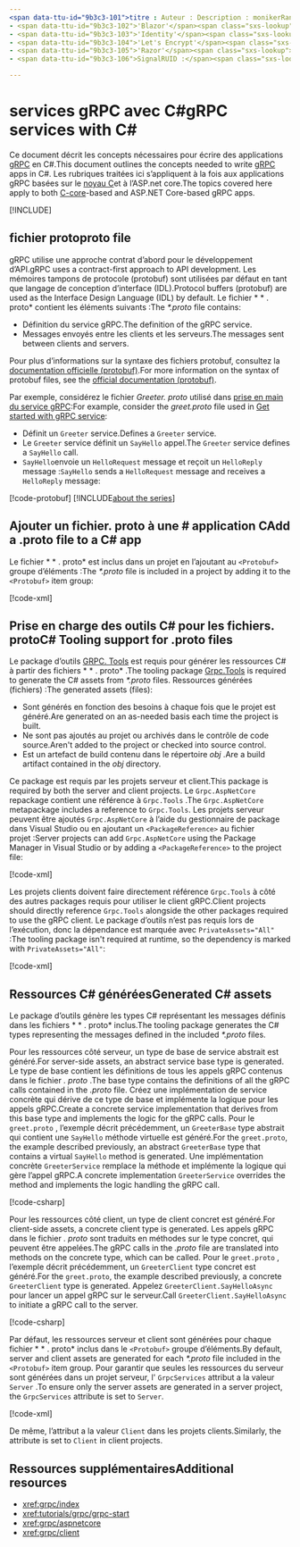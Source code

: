 ```yaml
---
<span data-ttu-id="9b3c3-101">titre : Auteur : Description : monikerRange : ms. Author : ms. Date : No-Loc :</span><span class="sxs-lookup"><span data-stu-id="9b3c3-101">title: author: description: monikerRange: ms.author: ms.date: no-loc:</span></span>
- <span data-ttu-id="9b3c3-102">'Blazor'</span><span class="sxs-lookup"><span data-stu-id="9b3c3-102">'Blazor'</span></span>
- <span data-ttu-id="9b3c3-103">'Identity'</span><span class="sxs-lookup"><span data-stu-id="9b3c3-103">'Identity'</span></span>
- <span data-ttu-id="9b3c3-104">'Let's Encrypt'</span><span class="sxs-lookup"><span data-stu-id="9b3c3-104">'Let's Encrypt'</span></span>
- <span data-ttu-id="9b3c3-105">'Razor'</span><span class="sxs-lookup"><span data-stu-id="9b3c3-105">'Razor'</span></span>
- <span data-ttu-id="9b3c3-106">SignalRUID :</span><span class="sxs-lookup"><span data-stu-id="9b3c3-106">'SignalR' uid:</span></span> 

---
```

# <a name="grpc-services-with-c"></a><span data-ttu-id="9b3c3-107">services gRPC avec C\#</span><span class="sxs-lookup"><span data-stu-id="9b3c3-107">gRPC services with C\#</span></span>

<span data-ttu-id="9b3c3-108">Ce document décrit les concepts nécessaires pour écrire des applications [gRPC](https://grpc.io/docs/guides/) en C#.</span><span class="sxs-lookup"><span data-stu-id="9b3c3-108">This document outlines the concepts needed to write [gRPC](https://grpc.io/docs/guides/) apps in C#.</span></span> <span data-ttu-id="9b3c3-109">Les rubriques traitées ici s’appliquent à la fois aux applications gRPC basées sur le [noyau C](https://grpc.io/blog/grpc-stacks)et à l’ASP.net core.</span><span class="sxs-lookup"><span data-stu-id="9b3c3-109">The topics covered here apply to both [C-core](https://grpc.io/blog/grpc-stacks)-based and ASP.NET Core-based gRPC apps.</span></span>

[!INCLUDE[](~/includes/gRPCazure.md)]

## <a name="proto-file"></a><span data-ttu-id="9b3c3-110">fichier proto</span><span class="sxs-lookup"><span data-stu-id="9b3c3-110">proto file</span></span>

<span data-ttu-id="9b3c3-111">gRPC utilise une approche contrat d’abord pour le développement d’API.</span><span class="sxs-lookup"><span data-stu-id="9b3c3-111">gRPC uses a contract-first approach to API development.</span></span> <span data-ttu-id="9b3c3-112">Les mémoires tampons de protocole (protobuf) sont utilisées par défaut en tant que langage de conception d’interface (IDL).</span><span class="sxs-lookup"><span data-stu-id="9b3c3-112">Protocol buffers (protobuf) are used as the Interface Design Language (IDL) by default.</span></span> <span data-ttu-id="9b3c3-113">Le fichier \* \* . proto\* contient les éléments suivants :</span><span class="sxs-lookup"><span data-stu-id="9b3c3-113">The *\*.proto* file contains:</span></span>

* <span data-ttu-id="9b3c3-114">Définition du service gRPC.</span><span class="sxs-lookup"><span data-stu-id="9b3c3-114">The definition of the gRPC service.</span></span>
* <span data-ttu-id="9b3c3-115">Messages envoyés entre les clients et les serveurs.</span><span class="sxs-lookup"><span data-stu-id="9b3c3-115">The messages sent between clients and servers.</span></span>

<span data-ttu-id="9b3c3-116">Pour plus d’informations sur la syntaxe des fichiers protobuf, consultez la [documentation officielle (protobuf)](https://developers.google.com/protocol-buffers/docs/proto3).</span><span class="sxs-lookup"><span data-stu-id="9b3c3-116">For more information on the syntax of protobuf files, see the [official documentation (protobuf)](https://developers.google.com/protocol-buffers/docs/proto3).</span></span>

<span data-ttu-id="9b3c3-117">Par exemple, considérez le fichier *Greeter. proto* utilisé dans [prise en main du service gRPC](xref:tutorials/grpc/grpc-start):</span><span class="sxs-lookup"><span data-stu-id="9b3c3-117">For example, consider the *greet.proto* file used in [Get started with gRPC service](xref:tutorials/grpc/grpc-start):</span></span>

* <span data-ttu-id="9b3c3-118">Définit un `Greeter` service.</span><span class="sxs-lookup"><span data-stu-id="9b3c3-118">Defines a `Greeter` service.</span></span>
* <span data-ttu-id="9b3c3-119">Le `Greeter` service définit un `SayHello` appel.</span><span class="sxs-lookup"><span data-stu-id="9b3c3-119">The `Greeter` service defines a `SayHello` call.</span></span>
* <span data-ttu-id="9b3c3-120">`SayHello`envoie un `HelloRequest` message et reçoit un `HelloReply` message :</span><span class="sxs-lookup"><span data-stu-id="9b3c3-120">`SayHello` sends a `HelloRequest` message and receives a `HelloReply` message:</span></span>

[!code-protobuf[](~/tutorials/grpc/grpc-start/sample/GrpcGreeter/Protos/greet.proto)]
[!INCLUDE[about the series](~/includes/code-comments-loc.md)]

## <a name="add-a-proto-file-to-a-c-app"></a><span data-ttu-id="9b3c3-121">Ajouter un fichier. proto à une \# application C</span><span class="sxs-lookup"><span data-stu-id="9b3c3-121">Add a .proto file to a C\# app</span></span>

<span data-ttu-id="9b3c3-122">Le fichier \* \* . proto\* est inclus dans un projet en l’ajoutant au `<Protobuf>` groupe d’éléments :</span><span class="sxs-lookup"><span data-stu-id="9b3c3-122">The *\*.proto* file is included in a project by adding it to the `<Protobuf>` item group:</span></span>

[!code-xml[](~/tutorials/grpc/grpc-start/sample/GrpcGreeter/GrpcGreeter.csproj?highlight=2&range=7-9)]

## <a name="c-tooling-support-for-proto-files"></a><span data-ttu-id="9b3c3-123">Prise en charge des outils C# pour les fichiers. proto</span><span class="sxs-lookup"><span data-stu-id="9b3c3-123">C# Tooling support for .proto files</span></span>

<span data-ttu-id="9b3c3-124">Le package d’outils [GRPC. Tools](https://www.nuget.org/packages/Grpc.Tools/) est requis pour générer les ressources C# à partir des fichiers \* \* . proto\* .</span><span class="sxs-lookup"><span data-stu-id="9b3c3-124">The tooling package [Grpc.Tools](https://www.nuget.org/packages/Grpc.Tools/) is required to generate the C# assets from *\*.proto* files.</span></span> <span data-ttu-id="9b3c3-125">Ressources générées (fichiers) :</span><span class="sxs-lookup"><span data-stu-id="9b3c3-125">The generated assets (files):</span></span>

* <span data-ttu-id="9b3c3-126">Sont générés en fonction des besoins à chaque fois que le projet est généré.</span><span class="sxs-lookup"><span data-stu-id="9b3c3-126">Are generated on an as-needed basis each time the project is built.</span></span>
* <span data-ttu-id="9b3c3-127">Ne sont pas ajoutés au projet ou archivés dans le contrôle de code source.</span><span class="sxs-lookup"><span data-stu-id="9b3c3-127">Aren't added to the project or checked into source control.</span></span>
* <span data-ttu-id="9b3c3-128">Est un artefact de build contenu dans le répertoire *obj* .</span><span class="sxs-lookup"><span data-stu-id="9b3c3-128">Are a build artifact contained in the *obj* directory.</span></span>

<span data-ttu-id="9b3c3-129">Ce package est requis par les projets serveur et client.</span><span class="sxs-lookup"><span data-stu-id="9b3c3-129">This package is required by both the server and client projects.</span></span> <span data-ttu-id="9b3c3-130">Le `Grpc.AspNetCore` repackage contient une référence à `Grpc.Tools` .</span><span class="sxs-lookup"><span data-stu-id="9b3c3-130">The `Grpc.AspNetCore` metapackage includes a reference to `Grpc.Tools`.</span></span> <span data-ttu-id="9b3c3-131">Les projets serveur peuvent être ajoutés `Grpc.AspNetCore` à l’aide du gestionnaire de package dans Visual Studio ou en ajoutant un `<PackageReference>` au fichier projet :</span><span class="sxs-lookup"><span data-stu-id="9b3c3-131">Server projects can add `Grpc.AspNetCore` using the Package Manager in Visual Studio or by adding a `<PackageReference>` to the project file:</span></span>

[!code-xml[](~/tutorials/grpc/grpc-start/sample/GrpcGreeter/GrpcGreeter.csproj?highlight=1&range=12)]

<span data-ttu-id="9b3c3-132">Les projets clients doivent faire directement référence `Grpc.Tools` à côté des autres packages requis pour utiliser le client gRPC.</span><span class="sxs-lookup"><span data-stu-id="9b3c3-132">Client projects should directly reference `Grpc.Tools` alongside the other packages required to use the gRPC client.</span></span> <span data-ttu-id="9b3c3-133">Le package d’outils n’est pas requis lors de l’exécution, donc la dépendance est marquée avec `PrivateAssets="All"` :</span><span class="sxs-lookup"><span data-stu-id="9b3c3-133">The tooling package isn't required at runtime, so the dependency is marked with `PrivateAssets="All"`:</span></span>

[!code-xml[](~/tutorials/grpc/grpc-start/sample/GrpcGreeterClient/GrpcGreeterClient.csproj?highlight=3&range=9-11)]

## <a name="generated-c-assets"></a><span data-ttu-id="9b3c3-134">Ressources C# générées</span><span class="sxs-lookup"><span data-stu-id="9b3c3-134">Generated C# assets</span></span>

<span data-ttu-id="9b3c3-135">Le package d’outils génère les types C# représentant les messages définis dans les fichiers \* \* . proto\* inclus.</span><span class="sxs-lookup"><span data-stu-id="9b3c3-135">The tooling package generates the C# types representing the messages defined in the included *\*.proto* files.</span></span>

<span data-ttu-id="9b3c3-136">Pour les ressources côté serveur, un type de base de service abstrait est généré.</span><span class="sxs-lookup"><span data-stu-id="9b3c3-136">For server-side assets, an abstract service base type is generated.</span></span> <span data-ttu-id="9b3c3-137">Le type de base contient les définitions de tous les appels gRPC contenus dans le fichier *. proto* .</span><span class="sxs-lookup"><span data-stu-id="9b3c3-137">The base type contains the definitions of all the gRPC calls contained in the *.proto* file.</span></span> <span data-ttu-id="9b3c3-138">Créez une implémentation de service concrète qui dérive de ce type de base et implémente la logique pour les appels gRPC.</span><span class="sxs-lookup"><span data-stu-id="9b3c3-138">Create a concrete service implementation that derives from this base type and implements the logic for the gRPC calls.</span></span> <span data-ttu-id="9b3c3-139">Pour le `greet.proto` , l’exemple décrit précédemment, un `GreeterBase` type abstrait qui contient une `SayHello` méthode virtuelle est généré.</span><span class="sxs-lookup"><span data-stu-id="9b3c3-139">For the `greet.proto`, the example described previously, an abstract `GreeterBase` type that contains a virtual `SayHello` method is generated.</span></span> <span data-ttu-id="9b3c3-140">Une implémentation concrète `GreeterService` remplace la méthode et implémente la logique qui gère l’appel gRPC.</span><span class="sxs-lookup"><span data-stu-id="9b3c3-140">A concrete implementation `GreeterService` overrides the method and implements the logic handling the gRPC call.</span></span>

[!code-csharp[](~/tutorials/grpc/grpc-start/sample/GrpcGreeter/Services/GreeterService.cs?name=snippet)]

<span data-ttu-id="9b3c3-141">Pour les ressources côté client, un type de client concret est généré.</span><span class="sxs-lookup"><span data-stu-id="9b3c3-141">For client-side assets, a concrete client type is generated.</span></span> <span data-ttu-id="9b3c3-142">Les appels gRPC dans le fichier *. proto* sont traduits en méthodes sur le type concret, qui peuvent être appelées.</span><span class="sxs-lookup"><span data-stu-id="9b3c3-142">The gRPC calls in the *.proto* file are translated into methods on the concrete type, which can be called.</span></span> <span data-ttu-id="9b3c3-143">Pour le `greet.proto` , l’exemple décrit précédemment, un `GreeterClient` type concret est généré.</span><span class="sxs-lookup"><span data-stu-id="9b3c3-143">For the `greet.proto`, the example described previously, a concrete `GreeterClient` type is generated.</span></span> <span data-ttu-id="9b3c3-144">Appelez `GreeterClient.SayHelloAsync` pour lancer un appel gRPC sur le serveur.</span><span class="sxs-lookup"><span data-stu-id="9b3c3-144">Call `GreeterClient.SayHelloAsync` to initiate a gRPC call to the server.</span></span>

[!code-csharp[](~/tutorials/grpc/grpc-start/sample/GrpcGreeterClient/Program.cs?name=snippet)]

<span data-ttu-id="9b3c3-145">Par défaut, les ressources serveur et client sont générées pour chaque fichier \* \* . proto\* inclus dans le `<Protobuf>` groupe d’éléments.</span><span class="sxs-lookup"><span data-stu-id="9b3c3-145">By default, server and client assets are generated for each *\*.proto* file included in the `<Protobuf>` item group.</span></span> <span data-ttu-id="9b3c3-146">Pour garantir que seules les ressources du serveur sont générées dans un projet serveur, l' `GrpcServices` attribut a la valeur `Server` .</span><span class="sxs-lookup"><span data-stu-id="9b3c3-146">To ensure only the server assets are generated in a server project, the `GrpcServices` attribute is set to `Server`.</span></span>

[!code-xml[](~/tutorials/grpc/grpc-start/sample/GrpcGreeter/GrpcGreeter.csproj?highlight=2&range=7-9)]

<span data-ttu-id="9b3c3-147">De même, l’attribut a la valeur `Client` dans les projets clients.</span><span class="sxs-lookup"><span data-stu-id="9b3c3-147">Similarly, the attribute is set to `Client` in client projects.</span></span>

## <a name="additional-resources"></a><span data-ttu-id="9b3c3-148">Ressources supplémentaires</span><span class="sxs-lookup"><span data-stu-id="9b3c3-148">Additional resources</span></span>

* <xref:grpc/index>
* <xref:tutorials/grpc/grpc-start>
* <xref:grpc/aspnetcore>
* <xref:grpc/client>
